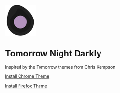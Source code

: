 <img width="100px" src="icon/tomorrow-night-darkly.svg" alt="Tomorrow Night Darkly icon">

# Tomorrow Night Darkly

Inspired by the Tomorrow themes from Chris Kempson

[Install Chrome Theme](https://chrome.google.com/webstore/detail/tomorrow-night-darkly/najhldfogkjhgdaaloddlfdgjfolnoik)

[Install Firefox Theme](https://addons.mozilla.org/en-US/firefox/addon/tomorrow-night-darkly/)
